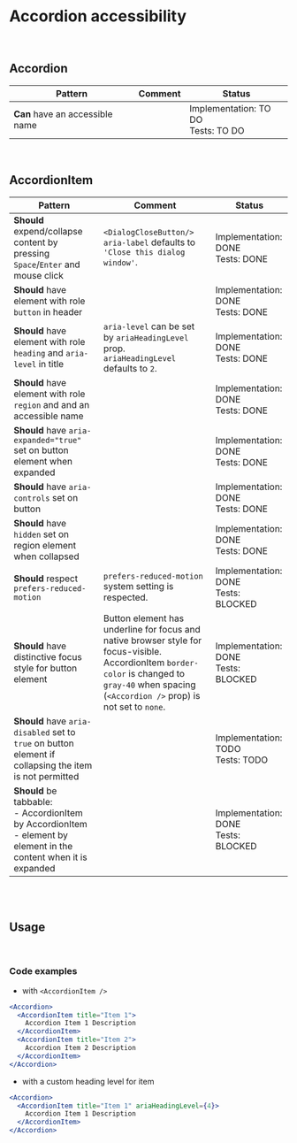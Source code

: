 # Accordion accessibility

<br/>

## Accordion

| Pattern                         | Comment | Status                                  |
| ------------------------------- | ------- | --------------------------------------- |
| **Can** have an accessible name |         | Implementation: TO DO<br />Tests: TO DO |

<br/>

## AccordionItem

| Pattern                                                                                                                  | Comment                                                                                                                                                                                               | Status                                   |
| ------------------------------------------------------------------------------------------------------------------------ | ----------------------------------------------------------------------------------------------------------------------------------------------------------------------------------------------------- | ---------------------------------------- |
| **Should** expend/collapse content by pressing `Space`/`Enter` and mouse click                                           | `<DialogCloseButton/>` `aria-label` defaults to `'Close this dialog window'`.                                                                                                                         | Implementation: DONE<br />Tests: DONE    |
| **Should** have element with role `button` in header                                                                     |                                                                                                                                                                                                       | Implementation: DONE<br />Tests: DONE    |
| **Should** have element with role `heading` and `aria-level` in title                                                    | `aria-level` can be set by `ariaHeadingLevel` prop.<br/>`ariaHeadingLevel` defaults to `2`.                                                                                                           | Implementation: DONE<br />Tests: DONE    |
| **Should** have element with role `region` and and an accessible name                                                    |                                                                                                                                                                                                       | Implementation: DONE<br />Tests: DONE    |
| **Should** have `aria-expanded="true"` set on button element when expanded                                               |                                                                                                                                                                                                       | Implementation: DONE<br />Tests: DONE    |
| **Should** have `aria-controls` set on button                                                                            |                                                                                                                                                                                                       | Implementation: DONE<br />Tests: DONE    |
| **Should** have `hidden` set on region element when collapsed                                                            |                                                                                                                                                                                                       | Implementation: DONE<br />Tests: DONE    |
| **Should** respect `prefers-reduced-motion`                                                                              | `prefers-reduced-motion` system setting is respected.                                                                                                                                                 | Implementation: DONE<br />Tests: BLOCKED |
| **Should** have distinctive focus style for button element                                                               | Button element has underline for focus and native browser style for focus-visible.<br/>AccordionItem `border-color` is changed to `gray-40` when spacing (`<Accordion />` prop) is not set to `none`. | Implementation: DONE<br />Tests: BLOCKED |
| **Should** have `aria-disabled` set to `true` on button element if collapsing the item is not permitted                  |                                                                                                                                                                                                       | Implementation: TODO<br />Tests: TODO    |
| **Should** be tabbable:<br/>- AccordionItem by AccordionItem<br/>- element by element in the content when it is expanded |                                                                                                                                                                                                       | Implementation: DONE<br />Tests: BLOCKED |

<br/>
<br/>

## Usage

<br/>

### Code examples

- with `<AccordionItem />`

<!-- prettier-ignore -->
```jsx
<Accordion>
  <AccordionItem title="Item 1">
    Accordion Item 1 Description
  </AccordionItem>
  <AccordionItem title="Item 2">
    Accordion Item 2 Description
  </AccordionItem>
</Accordion>
```

- with a custom heading level for item

<!-- prettier-ignore -->
```jsx
<Accordion>
  <AccordionItem title="Item 1" ariaHeadingLevel={4}>
    Accordion Item 1 Description
  </AccordionItem>
</Accordion>
```
